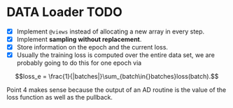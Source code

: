 # DATA Loader TODO 

- [x] Implement `@views` instead of allocating a new array in every step. 
- [x] Implement **sampling without replacement**.
- [x] Store information on the epoch and the current loss. 
- [x] Usually the training loss is computed over the entire data set, we are probably going to do this for one epoch via 
```math
loss_e = \frac{1}{|batches|}\sum_{batch\in{}batches}loss(batch).
```

Point 4 makes sense because the output of an AD routine is the value of the loss function as well as the pullback. 